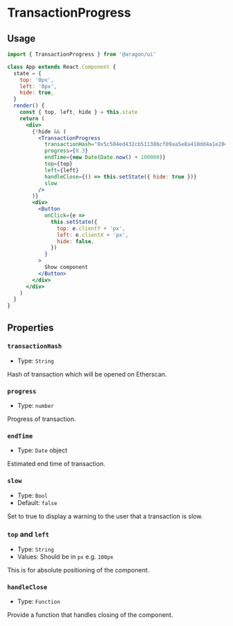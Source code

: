 # TransactionProgress

## Usage

```jsx
import { TransactionProgress } from '@aragon/ui'

class App extends React.Component {
  state = {
    top: '0px',
    left: '0px',
    hide: true,
  }
  render() {
    const { top, left, hide } = this.state
    return (
      <div>
        {!hide && (
          <TransactionProgress
            transactionHash="0x5c504ed432cb51138bcf09aa5e8a410dd4a1e204ef84bfed1be16dfba1b22060"
            progress={0.3}
            endTime={new Date(Date.now() + 100000)}
            top={top}
            left={left}
            handleClose={() => this.setState({ hide: true })}
            slow
          />
        )}
        <div>
          <Button
            onClick={e =>
              this.setState({
                top: e.clientY + 'px',
                left: e.clientX + 'px',
                hide: false,
              })
            }
          >
            Show component
          </Button>
        </div>
      </div>
    )
  }
}
```

## Properties

### `transactionHash`

- Type: `String`

Hash of transaction which will be opened on Etherscan.

### `progress`

- Type: `number`

Progress of transaction.

### `endTime`

- Type: `Date` object

Estimated end time of transaction.

### `slow`

- Type: `Bool`
- Default: `false`

Set to true to display a warning to the user that a transaction is slow.

### `top` and `left`

- Type: `String`
- Values: Should be in `px` e.g. `100px`

This is for absolute positioning of the component.

### `handleClose`

- Type: `Function`

Provide a function that handles closing of the component.
